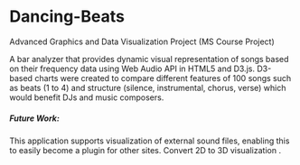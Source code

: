 # Dancing-Beats
Advanced Graphics and Data Visualization Project (MS Course Project)

A bar analyzer that provides dynamic visual representation of songs based on their frequency data using Web Audio API in HTML5 and D3.js.
D3-based charts were created to compare different features of 100 songs such as beats (1 to 4) and structure (silence, instrumental, chorus, verse) which would benefit DJs and music composers.

##### Future Work:
This application supports visualization of external sound files, enabling this to easily become a plugin for other sites.
Convert 2D to 3D visualization .
